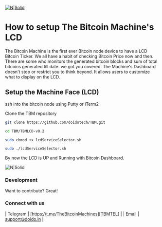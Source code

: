 
[![N|Solid](https://github.com/doidotech/TBM/raw/master/Images/Main.jpg)](https://thebitcoinmachines.com)
# How to setup The Bitcoin Machine's LCD

The Bitcoin Machine is the first ever Bitcoin node device to have a LCD Bitcoin Ticker.
We all have a habit of checking Bitcoin Price now and then. There are some who monitors the generated bitcoin blocks and sum of total bitcoins generated till date. we got you covered. The Machine's Dashboard doesn't stop or restrict you to think beyond. It allows users to customize what to display on the LCD.

## Setup the Machine Face (LCD)
ssh into the bitcoin node using Putty or iTerm2


Clone the TBM repository
```sh
git clone https://github.com/doidotech/TBM.git
```


```sh
cd TBM/TBMLCD-v0.2
```


```sh
sudo chmod +x lcdServiceSelector.sh
```


```sh
sudo ./lcdServiceSelector.sh
```


By now the LCD is UP and Running with Bitcoin Dashboard.

![N|Solid](https://github.com/doidotech/TBM/raw/master/Images/8.png)

### Development

Want to contribute? Great!

### Connect with us

| Telegram | [https://t.me/TheBitcoinMachines][TBMTEL] |
| Email | support@doido.in |


 [TBMTEL]: <https://t.me/TheBitcoinMachines>
